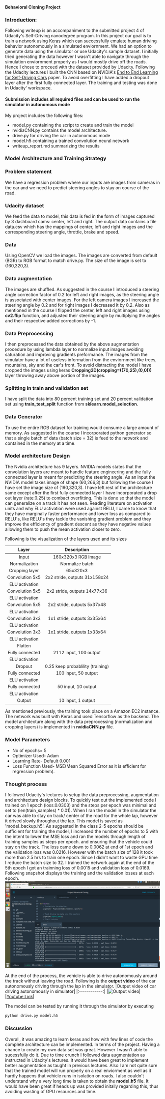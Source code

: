 **Behavioral Cloning Project**

### Introduction:
Following writeup is an accompaniment to the submitted project 4 of Udacity's Self-Driving nanodegree program. In this project our goal is to train a network using Keras which can successfully emulate human driving behavior autonomously in a simulated enviornment.
We had an option to generate data using the simulator or use Udacity's sample dataset. I initially tried generating the data however I wasn't able to navigate through the simulation enviornment properly as I would mostly drive off the roads. Hence I chose to proceed with the dataset provided by Udacity.
Following the Udacity lectures I built the CNN based on NVIDIA's [End to End Learning for Self-Driving Cars](https://arxiv.org/pdf/1604.07316v1.pdf) paper. To avoid overfitting I have added a dropout layer after the first fully connected layer. The training and testing was done in Udacity' workspace.

#### Submission includes all required files and can be used to run the simulator in autonomous mode

My project includes the following files:
* model.py containing the script to create and train the model
* nvidiaCNN.py contains the model architecture.
* drive.py for driving the car in autonomous mode
* model.h5 containing a trained convolution neural network
* writeup_report.md summarizing the results

### Model Architecture and Training Strategy
### Problem statement
We have a regression problem where our inputs are images from cameras in the car and we need to predict steering angles to stay on course of the road.

### Udacity dataset
We feed the data to model, this data is fed in the form of images captured by 3 dashboard cams: center, left and right. The output data contains a file data.csv which has the mappings of center, left and right images and the corresponding steering angle, throttle, brake and speed.

### Data
Using OpenCV we load the images. The images are converted from default (BGR) to RGB format to match drive.py. The size of the image is set to (160,320,3).

### Data augmentation
The images are shuffled. As suggested in the course I introduced a steering angle correction factor of 0.2 for left and right images, as the steering angle is associated with center images. For the left camera images I increased the steering angle by 0.2 and for right images I decreased it by 0.2. Also as mentioned in the course I flipped the center, left and right images using **cv2.flip** function, and adjusted their steering angle by multiplying the angles and their respective added corrections by -1.

### Data Preprocessing
I then preprocessed the data obtained by the above augmentation procedure by using lambda layer to normalize input images avoiding saturation and improving gradients preformance. The images from the simulator have a lot of useless information from the enviornment like trees, mountains, sky and the car's front. To avoid distracting the model I have cropped the images using keras **Cropping2D(cropping=((70,25),(0,0)))** layer  throwing away above portion of the images.

### Splitting in train and validation set
I have split the data into 80 percent training set and 20 percent validation set using **train_test_split** function from **sklearn.model_selection**.

### Data Generator
To use the entire RGB dataset for training would consume a large amount of memory. As suggested in the course I incorporated python generator so that a single batch of data (batch size = 32) is feed to the network and contained in the memory at a time.  

### Model architecture Design
The Nvidia architecture has 9 layers. NVIDIA models states that the convolution layers are meant to handle feature engineering and the fully connected layer is meant for predicting the steering angle. As an input the NVIDIA model takes image of shape (60,266,3) but following the course I have set the image  size of (160,320,3). I have left rest of the architecture same except after the first fully connected layer I have incorporated a drop out layer (rate:0.25) to combact overfitting. This is done so that the model can generalize on a track it has not seen.
Reading literature on activation units and why ELU activation were used against RELU, I came to know that they have marginally faster performance and lower loss as compared to RELU's, like RELU's they tackle the vanishing gradient problem and they improve the efficiency of gradient descent as they have negative values allowing them to push the mean activation closer to zero.

Following is the visualization of the layers used and its sizes

| Layer         		| Description    	        					|
|:---------------------:|:---------------------------------------------:|
| Input         		| 160x320x3 RGB Image                 	   		|
| Normalization     		| Normalize batch	                            |
| Cropping layer		| 65x320x3
| Convolution 5x5   | 2x2 stride, outputs 31x158x24 	|
| ELU activation		|												|
| Convolution 5x5	  | 2x2 stride, outputs 14x77x36   |
| ELU activation    |                                               |
| Convolution 5x5	  | 2x2 stride, outputs 5x37x48    |
| ELU activation    |                                               |
| Convolution 3x3	  | 1x1 stride, outputs 3x35x64    |
| ELU activation    |                                               |
| Convolution 3x3	  | 1x1 stride, outputs 1x33x64    |
| ELU activation    |                                               |
| Flatten           |                                               |
| Fully connected		| 2112 input, 100 output     					|
| ELU activation		|												|
| Dropout           | 0.25 keep probablility (training)              |
| Fully connected		| 100 input, 50 output     				     	|
| ELU activation		|												|
| Fully connected		| 50 input, 10 output     				     	|
| ELU activation		|												|
| Output         		| 10 input, 1 output     				     	|

As mentioned previously, the training took place on a Amazon EC2 instance. The network was built with Keras and used Tensorflow as the backend. The model architecture along with the data preprocessing (normalization and cropping layers) is implemented in **nvidiaCNN.py** file.


### Model Parameters
* No of epochs= 5
* Optimizer Used- Adam
* Learning Rate- Default 0.001
* Loss Function Used- MSE(Mean Squared Error as it is efficient for regression problem).

### Thought process
I followed Udacity's lectures to setup the data preprocessing, augmentation and architecture design blocks. To quickly test out the implemented code I trained on 1 epoch (loss:0.0303) and the steps per epoch was  minimal and set to  (len(train_samples) * 0.01). When I ran the model in the simulator the car was able to stay on track/ center of the road for the whole lap, however it drived slowly throughout the lap. This model is saved as 'model_backup.h5'. As suggested in the class 2-5 epochs should be sufficient for training the model, I increased the number of epochs to 5 with the intent to lower the MSE loss and ran the models through length of training samples as steps per epoch. and ensuring that the vehicle could stay on the track. The loss came down to 0.0062 at end of 1st epoch and the validation loss was 0.0216. However with the batch size of 128 it took more than 2.5 hrs to train one epoch. Since I didn't want to waste GPU time I reduce the batch size to 32.  I trained the network again at the end of the 5th epoch I got an trainning loss of 0.0015 and validation loss of 0.0169. Following snapshot displays the training and the validation losses at each epoch.
![Losses at each epoch](https://github.com/DimpleB0501/selfDrivingNanodegree/blob/master/Project4-CarND-Behavioral-Cloning-P3/images/Losses.png) 

At the end of the process, the vehicle is able to drive autonomously around the track without leaving the road.
Following is the **output video** of the car autonomously driving through the lap in the simulator.
|Output video of car driving autonomously in simulator|
|:------------:|
|![Output video](https://github.com/DimpleB0501/selfDrivingNanodegree/blob/master/Project4-CarND-Behavioral-Cloning-P3/images/simulator.gif)|
|[Youtube Link](https://youtu.be/BZA1jUqT58Q)|

The model can be tested by running it through the simulator by executing
```sh
python drive.py model.h5
```

### Discussion
Overall, it was amazing to learn keras and how with few lines of code the complete architecture can be implemented.
In terms of the project. Having a chance to create my own data set was great. However I wasn't able to sucessfully do it. Due to time crunch I followed data augmentation as instructed in Udacity's lectures. It would have been great to implement better augmentation as taught in previous lectures. Also I am not quite sure that the trained model will run properly on a real enviorment as well as it hardly happens that vehicle runs in isolation on roads.
I also couldn't understand why a very long time is taken to obtain the **model.h5** file. It would have been great if heads up was provided initally regarding this, thus avoiding wasting of GPU resources and time.

